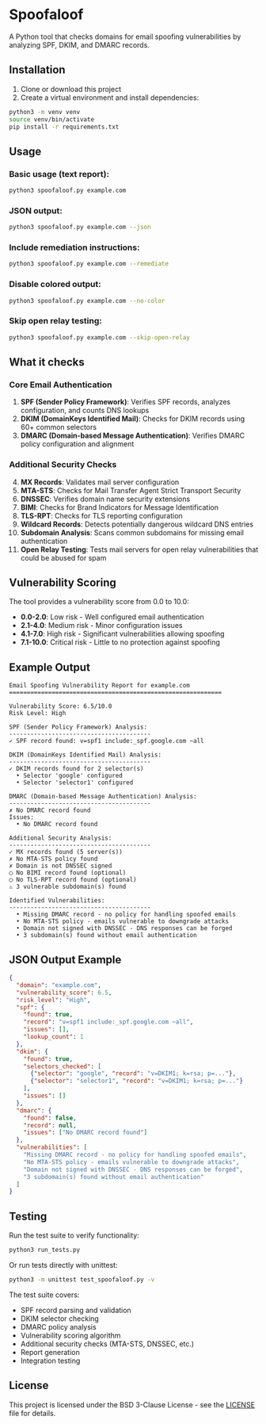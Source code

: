# Spoofaloof

A Python tool that checks domains for email spoofing vulnerabilities by analyzing SPF, DKIM, and DMARC records.

## Installation

1. Clone or download this project
2. Create a virtual environment and install dependencies:

```bash
python3 -m venv venv
source venv/bin/activate
pip install -r requirements.txt
```

## Usage

### Basic usage (text report):
```bash
python3 spoofaloof.py example.com
```

### JSON output:
```bash
python3 spoofaloof.py example.com --json
```

### Include remediation instructions:
```bash
python3 spoofaloof.py example.com --remediate
```

### Disable colored output:
```bash
python3 spoofaloof.py example.com --no-color
```

### Skip open relay testing:
```bash
python3 spoofaloof.py example.com --skip-open-relay
```

## What it checks

### Core Email Authentication
1. **SPF (Sender Policy Framework)**: Verifies SPF records, analyzes configuration, and counts DNS lookups
2. **DKIM (DomainKeys Identified Mail)**: Checks for DKIM records using 60+ common selectors
3. **DMARC (Domain-based Message Authentication)**: Verifies DMARC policy configuration and alignment

### Additional Security Checks
4. **MX Records**: Validates mail server configuration
5. **MTA-STS**: Checks for Mail Transfer Agent Strict Transport Security
6. **DNSSEC**: Verifies domain name security extensions
7. **BIMI**: Checks for Brand Indicators for Message Identification
8. **TLS-RPT**: Checks for TLS reporting configuration
9. **Wildcard Records**: Detects potentially dangerous wildcard DNS entries
10. **Subdomain Analysis**: Scans common subdomains for missing email authentication
11. **Open Relay Testing**: Tests mail servers for open relay vulnerabilities that could be abused for spam

## Vulnerability Scoring

The tool provides a vulnerability score from 0.0 to 10.0:
- **0.0-2.0**: Low risk - Well configured email authentication
- **2.1-4.0**: Medium risk - Minor configuration issues
- **4.1-7.0**: High risk - Significant vulnerabilities allowing spoofing
- **7.1-10.0**: Critical risk - Little to no protection against spoofing

## Example Output

```
Email Spoofing Vulnerability Report for example.com
============================================================

Vulnerability Score: 6.5/10.0
Risk Level: High

SPF (Sender Policy Framework) Analysis:
----------------------------------------
✓ SPF record found: v=spf1 include:_spf.google.com ~all

DKIM (DomainKeys Identified Mail) Analysis:
----------------------------------------
✓ DKIM records found for 2 selector(s)
  • Selector 'google' configured
  • Selector 'selector1' configured

DMARC (Domain-based Message Authentication) Analysis:
----------------------------------------
✗ No DMARC record found
Issues:
  • No DMARC record found

Additional Security Analysis:
----------------------------------------
✓ MX records found (5 server(s))
✗ No MTA-STS policy found
✗ Domain is not DNSSEC signed
◯ No BIMI record found (optional)
◯ No TLS-RPT record found (optional)
⚠ 3 vulnerable subdomain(s) found

Identified Vulnerabilities:
----------------------------------------
  • Missing DMARC record - no policy for handling spoofed emails
  • No MTA-STS policy - emails vulnerable to downgrade attacks
  • Domain not signed with DNSSEC - DNS responses can be forged
  • 3 subdomain(s) found without email authentication
```

## JSON Output Example

```json
{
  "domain": "example.com",
  "vulnerability_score": 6.5,
  "risk_level": "High",
  "spf": {
    "found": true,
    "record": "v=spf1 include:_spf.google.com ~all",
    "issues": [],
    "lookup_count": 1
  },
  "dkim": {
    "found": true,
    "selectors_checked": [
      {"selector": "google", "record": "v=DKIM1; k=rsa; p=..."},
      {"selector": "selector1", "record": "v=DKIM1; k=rsa; p=..."}
    ],
    "issues": []
  },
  "dmarc": {
    "found": false,
    "record": null,
    "issues": ["No DMARC record found"]
  },
  "vulnerabilities": [
    "Missing DMARC record - no policy for handling spoofed emails",
    "No MTA-STS policy - emails vulnerable to downgrade attacks",
    "Domain not signed with DNSSEC - DNS responses can be forged",
    "3 subdomain(s) found without email authentication"
  ]
}
```

## Testing

Run the test suite to verify functionality:

```bash
python3 run_tests.py
```

Or run tests directly with unittest:

```bash
python3 -m unittest test_spoofaloof.py -v
```

The test suite covers:
- SPF record parsing and validation
- DKIM selector checking
- DMARC policy analysis
- Vulnerability scoring algorithm
- Additional security checks (MTA-STS, DNSSEC, etc.)
- Report generation
- Integration testing

## License

This project is licensed under the BSD 3-Clause License - see the [LICENSE](LICENSE) file for details.